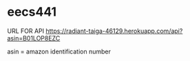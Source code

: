 # eecs441

URL FOR API
https://radiant-taiga-46129.herokuapp.com/api?asin=B01LOP8EZC

asin = amazon identification number
